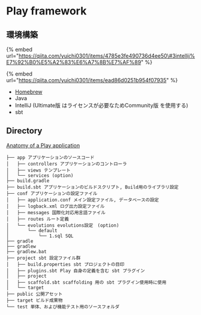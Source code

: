 # Play framework

## 環境構築

{% embed url="https://qiita.com/yuichi0301/items/4785e3fe490736d4ee50\#3intellij%E7%92%B0%E5%A2%83%E6%A7%8B%E7%AF%89" %}

{% embed url="https://qiita.com/yuichi0301/items/ead86d0251b954f07935" %}

* [Homebrew](http://brew.sh/index_ja.html) 
* Java
* IntelliJ \(Ultimate版 はライセンスが必要なためCommunity版  を使用する\)
* sbt

## Directory

[Anatomy of a Play application](https://www.playframework.com/documentation/2.8.x/Anatomy)

```text
├── app アプリケーションのソースコード
│   ├── controllers アプリケーションのコントローラ
│   ├── views テンプレート
│   └── services (option)
├── build.gradle
├── build.sbt アプリケーションのビルドスクリプト, Build用のライブラリ設定
├── conf アプリケーションの設定ファイル
│   ├── application.conf メイン設定ファイル, データベースの設定
│   ├── logback.xml ログ出力設定ファイル
│   ├── messages 国際化対応用言語ファイル
│   ├── routes ルート定義
│   └── evolutions evolutions設定　(option)
│       └── default 
│           └── 1.sql SQL
├── gradle
├── gradlew
├── gradlew.bat
├── project sbt 設定ファイル群
│   ├── build.properties sbt プロジェクトの目印
│   ├── plugins.sbt Play 自身の定義を含む sbt プラグイン
│   ├── project
│   ├── scaffold.sbt scaffolding 用の sbt プラグイン使用時に使用
│   └── target
├── public 公開アセット
├── target ビルド成果物
└── test 単体、および機能テスト用のソースフォルダ
```

## 







